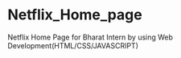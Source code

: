 # Netflix_Home_page
Netflix Home Page for Bharat Intern by using Web Development(HTML/CSS/JAVASCRIPT)
